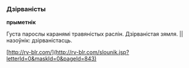 ### Дзірваністы
**прыметнік**

Густа парослы каранямі травяністых раслін. Дзірваністая зямля. || назоўнік: дзірваністасць.

<a rel="author">[http://rv-blr.com/](http://rv-blr.com/slounik.jsp?letterId=0&maskId=0&pageId=843)</a>
